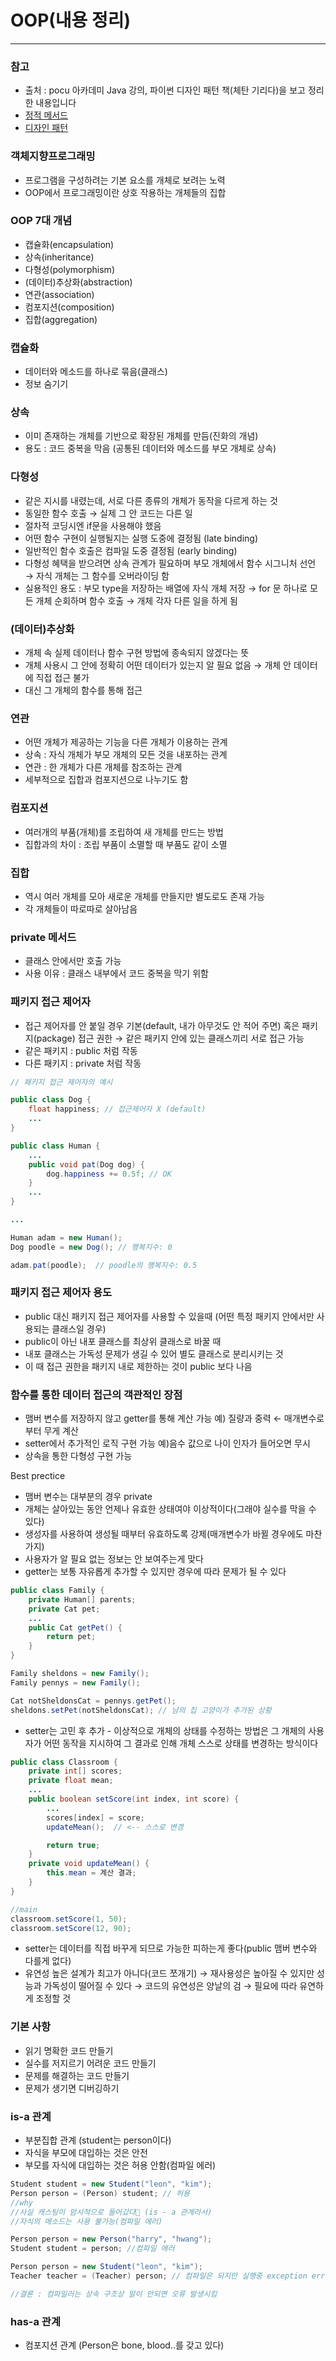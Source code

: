 # OOP(내용 정리)

---

### 참고

- 출처 : pocu 아카데미 Java 강의, 파이썬 디자인 패턴 책(체탄 기리다)을 보고 정리한 내용입니다
- [정적 메서드](./StaticMethod.md)
- [디자인 패턴](./DesignPattern.md)

### 객체지향프로그래밍

- 프로그램을 구성하려는 기본 요소를 개체로 보려는 노력
- OOP에서 프로그래밍이란 상호 작용하는 개체들의 집합

### OOP 7대 개념

- 캡슐화(encapsulation)
- 상속(inheritance)
- 다형성(polymorphism)
- (데이터)추상화(abstraction)
- 연관(association)
- 컴포지션(composition)
- 집합(aggregation)

### 캡슐화

- 데이터와 메소드를 하나로 묶음(클래스)
- 정보 숨기기

### 상속

- 이미 존재하는 개체를 기반으로 확장된 개체를 만듬(진화의 개념)
- 용도 : 코드 중복을 막음 (공통된 데이터와 메소드를 부모 개체로 상속)

### 다형성

- 같은 지시를 내렸는데, 서로 다른 종류의 개체가 동작을 다르게 하는 것
- 동일한 함수 호출 → 실제 그 안 코드는 다른 일
- 절차적 코딩시엔 if문을 사용해야 했음
- 어떤 함수 구현이 실행될지는 실행 도중에 결정됨 (late binding)
- 일반적인 함수 호출은 컴파일 도중 결정됨 (early binding)
- 다형성 혜택을 받으려면 상속 관계가 필요하며 부모 개체에서 함수 시그니처 선언 → 자식 개체는 그 함수를 오버라이딩 함
- 실용적인 용도 : 부모 type을 저장하는 배열에 자식 개체 저장 → for 문 하나로 모든 개체 순회하며 함수 호출 → 개체 각자 다른 일을 하게 됨

### (데이터)추상화

- 개체 속 실제 데이터나 함수 구현 방법에 종속되지 않겠다는 뜻
- 개체 사용시 그 안에 정확히 어떤 데이터가 있는지 알 필요 없음 → 개체 안 데이터에 직접 접근 불가
- 대신 그 개체의 함수를 통해 접근

### 연관

- 어떤 개체가 제공하는 기능을 다른 개체가 이용하는 관계
- 상속 : 자식 개체가 부모 개체의 모든 것을 내포하는 관계
- 연관 : 한 개체가 다른 개체를 참조하는 관계
- 세부적으로 집합과 컴포지션으로 나누기도 함

### 컴포지션

- 여러개의 부품(개체)를 조립하여 새 개체를 만드는 방법
- 집합과의 차이 : 조립 부품이 소멸할 때 부품도 같이 소멸

### 집합

- 역시 여러 개체를 모아 새로운 개체를 만들지만 별도로도 존재 가능
- 각 개체들이 따로따로 살아남음

### private 메서드

- 클래스 안에서만 호출 가능
- 사용 이유 : 클래스 내부에서 코드 중복을 막기 위함

### 패키지 접근 제어자

- 접근 제어자를 안 붙일 경우 기본(default, 내가 아무것도 안 적어 주면) 혹은 패키지(package) 접근 권한 → 같은 패키지 안에 있는 클래스끼리 서로 접근 가능
- 같은 패키지 : public 처럼 작동
- 다른 패키지 : private 처럼 작동

```java
// 패키지 접근 제어자의 예시

public class Dog {
	float happiness; // 접근제어자 X (default)
	...
}

public class Human {
	...
	public void pat(Dog dog) {
		dog.happiness += 0.5f; // OK
	}
	...
}

...

Human adam = new Human();
Dog poodle = new Dog(); // 행복지수: 0

adam.pat(poodle);  // poodle의 행복지수: 0.5
```

### 패키지 접근 제어자 용도

- public 대신 패키지 접근 제어자를 사용할 수 있을때 (어떤 특정 패키지 안에서만 사용되는 클래스일 경우)
- public이 아닌 내포 클래스를 최상위 클래스로 바꿀 때
- 내포 클래스는 가독성 문제가 생길 수 있어 별도 클래스로 분리시키는 것
- 이 때 접근 권한을 패키지 내로 제한하는 것이 public 보다 나음

### 함수를 통한 데이터 접근의 객관적인 장점

- 맴버 변수를 저장하지 않고 getter를 통해 계산 가능 예) 질량과 중력 ← 매개변수로부터 무게 계산
- setter에서 추가적인 로직 구현 가능 예)음수 값으로 나이 인자가 들어오면 무시
- 상속을 통한 다형성 구현 가능

Best prectice

- 맴버 변수는 대부분의 경우 private
- 개체는 살아있는 동안 언제나 유효한 상태여야 이상적이다(그래야 실수를 막을 수 있다)
- 생성자를 사용하여 생성될 때부터 유효하도록 강제(매개변수가 바뀔 경우에도 마찬가지)
- 사용자가 알 필요 없는 정보는 안 보여주는게 맞다
- getter는 보통 자유롭게 추가할 수 있지만 경우에 따라 문제가 될 수 있다

```java
public class Family {
	private Human[] parents;
	private Cat pet;
	...
	public Cat getPet() {
		return pet;
	}
}

Family sheldons = new Family();
Family pennys = new Family();

Cat notSheldonsCat = pennys.getPet();
sheldons.setPet(notSheldonsCat); // 남의 집 고양이가 추가된 상황
```

- setter는 고민 후 추가 - 이상적으로 개체의 상태를 수정하는 방법은 그 개체의 사용자가 어떤 동작을 지시하여 그 결과로 인해 개체 스스로 상태를 변경하는 방식이다

```java
public class Classroom {
	private int[] scores;
	private float mean;
	...
	public boolean setScore(int index, int score) {
		...
		scores[index] = score;
		updateMean();  // <-- 스스로 변경

		return true;
	}
	private void updateMean() {
		this.mean = 계산 결과;
	}
}

//main
classroom.setScore(1, 50);
classroom.setScore(12, 90);
```

- setter는 데이터를 직접 바꾸게 되므로 가능한 피하는게 좋다(public 맴버 변수와 다를게 없다)
- 유연성 높은 설계가 최고가 아니다(코드 쪼개기) → 재사용성은 높아질 수 있지만 성능과 가독성이 떨어질 수 있다 → 코드의 유연성은 양날의 검 → 필요에 따라 유연하게 조정할 것

### 기본 사항

- 읽기 명확한 코드 만들기
- 실수를 저지르기 어려운 코드 만들기
- 문제를 해결하는 코드 만들기
- 문제가 생기면 디버깅하기

### is-a 관계

- 부분집합 관계 (student는 person이다)
- 자식을 부모에 대입하는 것은 안전
- 부모를 자식에 대입하는 것은 허용 안함(컴파일 에러)

```java
Student student = new Student("leon", "kim");
Person person = (Person) student; // 허용
//why
//사실 캐스팅이 암시적으로 들어갔다 (is - a 관계라서)
//자식의 메소드는 사용 불가능(컴파일 에러)

Person person = new Person("harry", "hwang");
Student student = person; //컴파일 에러

Person person = new Student("leon", "kim");
Teacher teacher = (Teacher) person; // 컴파일은 되지만 실행중 exception error

//결론 : 컴파일러는 상속 구조상 말이 안되면 오류 발생시킴
```

### has-a 관계

- 컴포지션 관계 (Person은 bone, blood..를 갖고 있다)
